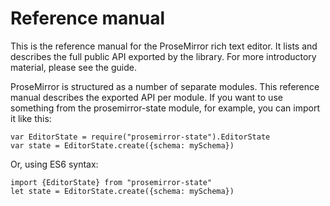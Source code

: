 # Reference manual

This is the reference manual for the ProseMirror rich text editor. It lists and describes the full public API exported by the library. For more introductory material, please see the guide.

ProseMirror is structured as a number of separate modules. This reference manual describes the exported API per module. If you want to use something from the prosemirror-state module, for example, you can import it like this:

```
var EditorState = require("prosemirror-state").EditorState
var state = EditorState.create({schema: mySchema})
```

Or, using ES6 syntax:

```
import {EditorState} from "prosemirror-state"
let state = EditorState.create({schema: mySchema})
```
